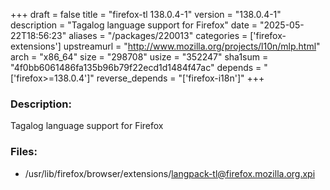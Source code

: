 +++
draft = false
title = "firefox-tl 138.0.4-1"
version = "138.0.4-1"
description = "Tagalog language support for Firefox"
date = "2025-05-22T18:56:23"
aliases = "/packages/220013"
categories = ['firefox-extensions']
upstreamurl = "http://www.mozilla.org/projects/l10n/mlp.html"
arch = "x86_64"
size = "298708"
usize = "352247"
sha1sum = "4f0bb6061486fa135b96b79f22ecd1d1484f47ac"
depends = "['firefox>=138.0.4']"
reverse_depends = "['firefox-i18n']"
+++
### Description: 
Tagalog language support for Firefox

### Files: 
* /usr/lib/firefox/browser/extensions/langpack-tl@firefox.mozilla.org.xpi
